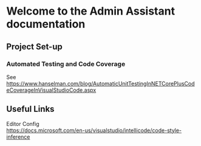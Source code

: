 # Welcome to the Admin Assistant documentation

## Project Set-up

### Automated Testing and Code Coverage

See
<https://www.hanselman.com/blog/AutomaticUnitTestingInNETCorePlusCodeCoverageInVisualStudioCode.aspx>

## Useful Links

Editor Config  
https://docs.microsoft.com/en-us/visualstudio/intellicode/code-style-inference